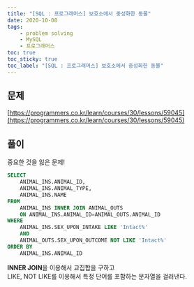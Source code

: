 ```yaml
---
title: "[SQL : 프로그래머스] 보호소에서 중성화한 동물"
date: 2020-10-08
tags:
    - problem solving
    - MySQL
    - 프로그래머스
toc: true
toc_sticky: true
toc_label: "[SQL : 프로그래머스] 보호소에서 중성화한 동물"
---
```

## 문제
[https://programmers.co.kr/learn/courses/30/lessons/59045](https://programmers.co.kr/learn/courses/30/lessons/59045)
## 풀이
중요한 것을 잃은 문제!  
  
```sql
SELECT
    ANIMAL_INS.ANIMAL_ID,
    ANIMAL_INS.ANIMAL_TYPE,
    ANIMAL_INS.NAME
FROM
    ANIMAL_INS INNER JOIN ANIMAL_OUTS
    ON ANIMAL_INS.ANIMAL_ID=ANIMAL_OUTS.ANIMAL_ID
WHERE
    ANIMAL_INS.SEX_UPON_INTAKE LIKE 'Intact%'
    AND
    ANIMAL_OUTS.SEX_UPON_OUTCOME NOT LIKE 'Intact%'
ORDER BY
    ANIMAL_INS.ANIMAL_ID
```
  

**INNER JOIN**을 이용해서 교집합을 구하고  
LIKE, NOT LIKE를 이용해서 특정 단어를 포함하는 문자열을 걸러낸다.  